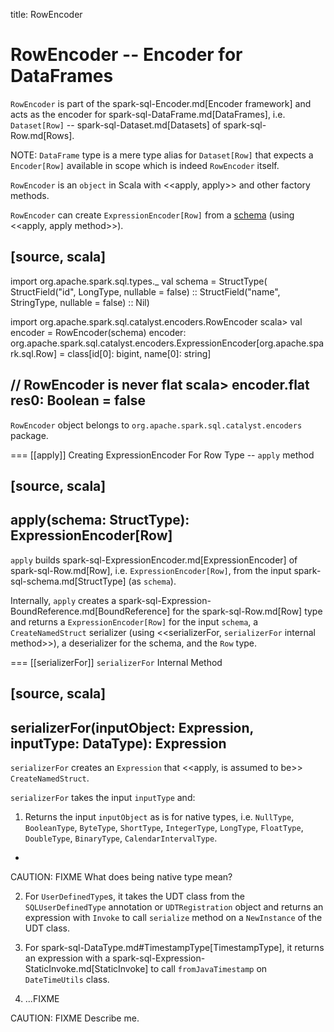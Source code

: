 title: RowEncoder

# RowEncoder -- Encoder for DataFrames

`RowEncoder` is part of the spark-sql-Encoder.md[Encoder framework] and acts as the encoder for spark-sql-DataFrame.md[DataFrames], i.e. `Dataset[Row]` -- spark-sql-Dataset.md[Datasets] of spark-sql-Row.md[Rows].

NOTE: `DataFrame` type is a mere type alias for `Dataset[Row]` that expects a `Encoder[Row]` available in scope which is indeed `RowEncoder` itself.

`RowEncoder` is an `object` in Scala with <<apply, apply>> and other factory methods.

`RowEncoder` can create `ExpressionEncoder[Row]` from a [schema](StructType.md) (using <<apply, apply method>>).

[source, scala]
----
import org.apache.spark.sql.types._
val schema = StructType(
  StructField("id", LongType, nullable = false) ::
  StructField("name", StringType, nullable = false) :: Nil)

import org.apache.spark.sql.catalyst.encoders.RowEncoder
scala> val encoder = RowEncoder(schema)
encoder: org.apache.spark.sql.catalyst.encoders.ExpressionEncoder[org.apache.spark.sql.Row] = class[id[0]: bigint, name[0]: string]

// RowEncoder is never flat
scala> encoder.flat
res0: Boolean = false
----

`RowEncoder` object belongs to `org.apache.spark.sql.catalyst.encoders` package.

=== [[apply]] Creating ExpressionEncoder For Row Type -- `apply` method

[source, scala]
----
apply(schema: StructType): ExpressionEncoder[Row]
----

`apply` builds spark-sql-ExpressionEncoder.md[ExpressionEncoder] of spark-sql-Row.md[Row], i.e. `ExpressionEncoder[Row]`, from the input spark-sql-schema.md[StructType] (as `schema`).

Internally, `apply` creates a spark-sql-Expression-BoundReference.md[BoundReference] for the spark-sql-Row.md[Row] type and returns a `ExpressionEncoder[Row]` for the input `schema`, a `CreateNamedStruct` serializer (using <<serializerFor, `serializerFor` internal method>>), a deserializer for the schema, and the `Row` type.

=== [[serializerFor]] `serializerFor` Internal Method

[source, scala]
----
serializerFor(inputObject: Expression, inputType: DataType): Expression
----

`serializerFor` creates an `Expression` that <<apply, is assumed to be>> `CreateNamedStruct`.

`serializerFor` takes the input `inputType` and:

1. Returns the input `inputObject` as is for native types, i.e. `NullType`, `BooleanType`, `ByteType`, `ShortType`, `IntegerType`, `LongType`, `FloatType`, `DoubleType`, `BinaryType`, `CalendarIntervalType`.
+
CAUTION: FIXME What does being native type mean?

2. For ``UserDefinedType``s, it takes the UDT class from the `SQLUserDefinedType` annotation or `UDTRegistration` object and returns an expression with `Invoke` to call `serialize` method on a `NewInstance` of the UDT class.

3. For spark-sql-DataType.md#TimestampType[TimestampType], it returns an expression with a spark-sql-Expression-StaticInvoke.md[StaticInvoke] to call `fromJavaTimestamp` on `DateTimeUtils` class.

4. ...FIXME

CAUTION: FIXME Describe me.
